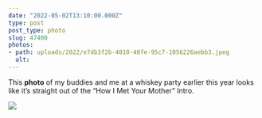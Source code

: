 ```yaml
---
date: "2022-05-02T13:10:00.000Z"
type: post 
post_type: photo
slug: 47400
photos: 
- path: uploads/2022/e7db3f2b-4010-48fe-95c7-1056226aebb3.jpeg
  alt: 
---
```

This **photo** of my buddies and me at a whiskey party earlier this year looks like it’s straight out of the “How I Met Your Mother” Intro. 


![](/uploads/2022/e7db3f2b-4010-48fe-95c7-1056226aebb3.jpeg)

